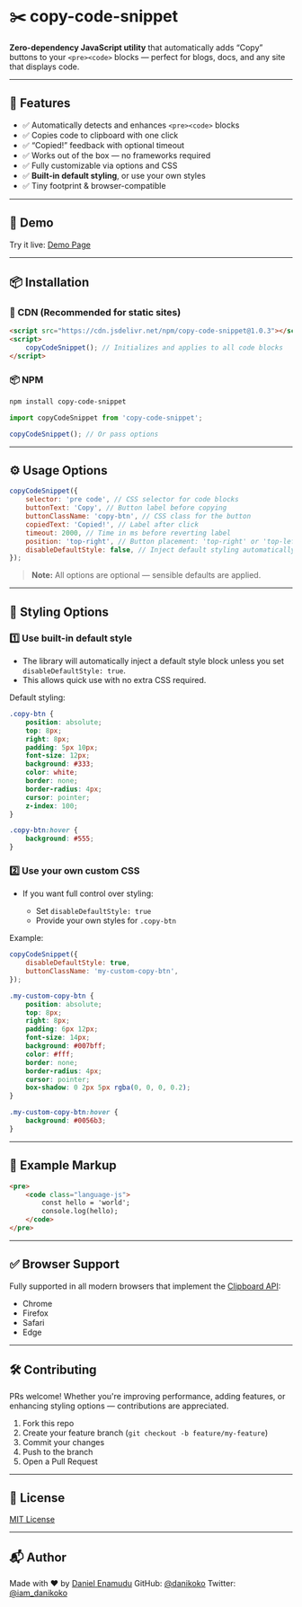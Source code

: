 # ✂️ copy-code-snippet

**Zero-dependency JavaScript utility** that automatically adds “Copy” buttons to your `<pre><code>` blocks — perfect for blogs, docs, and any site that displays code.

---

## 🚀 Features

-   ✅ Automatically detects and enhances `<pre><code>` blocks
-   ✅ Copies code to clipboard with one click
-   ✅ “Copied!” feedback with optional timeout
-   ✅ Works out of the box — no frameworks required
-   ✅ Fully customizable via options and CSS
-   ✅ **Built-in default styling**, or use your own styles
-   ✅ Tiny footprint & browser-compatible

---

## 🧪 Demo

Try it live: [Demo Page](#)

---

## 📦 Installation

### 🔗 CDN (Recommended for static sites)

```html
<script src="https://cdn.jsdelivr.net/npm/copy-code-snippet@1.0.3"></script>
<script>
    copyCodeSnippet(); // Initializes and applies to all code blocks
</script>
```

### 📦 NPM

```bash
npm install copy-code-snippet
```

```js
import copyCodeSnippet from 'copy-code-snippet';

copyCodeSnippet(); // Or pass options
```

---

## ⚙️ Usage Options

```js
copyCodeSnippet({
    selector: 'pre code', // CSS selector for code blocks
    buttonText: 'Copy', // Button label before copying
    buttonClassName: 'copy-btn', // CSS class for the button
    copiedText: 'Copied!', // Label after click
    timeout: 2000, // Time in ms before reverting label
    position: 'top-right', // Button placement: 'top-right' or 'top-left'
    disableDefaultStyle: false, // Inject default styling automatically (true = disable)
});
```

> **Note:** All options are optional — sensible defaults are applied.

---

## 🎨 Styling Options

### 1️⃣ Use built-in default style

-   The library will automatically inject a default style block unless you set `disableDefaultStyle: true`.
-   This allows quick use with no extra CSS required.

Default styling:

```css
.copy-btn {
    position: absolute;
    top: 8px;
    right: 8px;
    padding: 5px 10px;
    font-size: 12px;
    background: #333;
    color: white;
    border: none;
    border-radius: 4px;
    cursor: pointer;
    z-index: 100;
}

.copy-btn:hover {
    background: #555;
}
```

### 2️⃣ Use your own custom CSS

-   If you want full control over styling:

    -   Set `disableDefaultStyle: true`
    -   Provide your own styles for `.copy-btn`

Example:

```js
copyCodeSnippet({
    disableDefaultStyle: true,
    buttonClassName: 'my-custom-copy-btn',
});
```

```css
.my-custom-copy-btn {
    position: absolute;
    top: 8px;
    right: 8px;
    padding: 6px 12px;
    font-size: 14px;
    background: #007bff;
    color: #fff;
    border: none;
    border-radius: 4px;
    cursor: pointer;
    box-shadow: 0 2px 5px rgba(0, 0, 0, 0.2);
}

.my-custom-copy-btn:hover {
    background: #0056b3;
}
```

---

## 🧹 Example Markup

```html
<pre>
    <code class="language-js">
        const hello = 'world';
        console.log(hello);
    </code>
</pre>
```

---

## ✅ Browser Support

Fully supported in all modern browsers that implement the [Clipboard API](https://developer.mozilla.org/en-US/docs/Web/API/Clipboard_API):

-   Chrome
-   Firefox
-   Safari
-   Edge

---

## 🛠 Contributing

PRs welcome! Whether you're improving performance, adding features, or enhancing styling options — contributions are appreciated.

1. Fork this repo
2. Create your feature branch (`git checkout -b feature/my-feature`)
3. Commit your changes
4. Push to the branch
5. Open a Pull Request

---

## 📄 License

[MIT License](./LICENSE)

---

## 📬 Author

Made with ❤️ by [Daniel Enamudu](https://danikoko.github.io)
GitHub: [@danikoko](https://github.com/danikoko)
Twitter: [@iam_danikoko](https://twitter.com/iam_danikoko)
